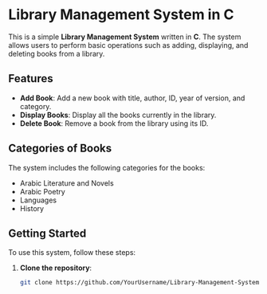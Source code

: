 # Library Management System in C

This is a simple **Library Management System** written in **C**. The system allows users to perform basic operations such as adding, displaying, and deleting books from a library.

## Features

- **Add Book**: Add a new book with title, author, ID, year of version, and category.
- **Display Books**: Display all the books currently in the library.
- **Delete Book**: Remove a book from the library using its ID.

## Categories of Books

The system includes the following categories for the books:
- Arabic Literature and Novels
- Arabic Poetry
- Languages
- History

## Getting Started

To use this system, follow these steps:

1. **Clone the repository**:
   ```bash
   git clone https://github.com/YourUsername/Library-Management-System-C.git
